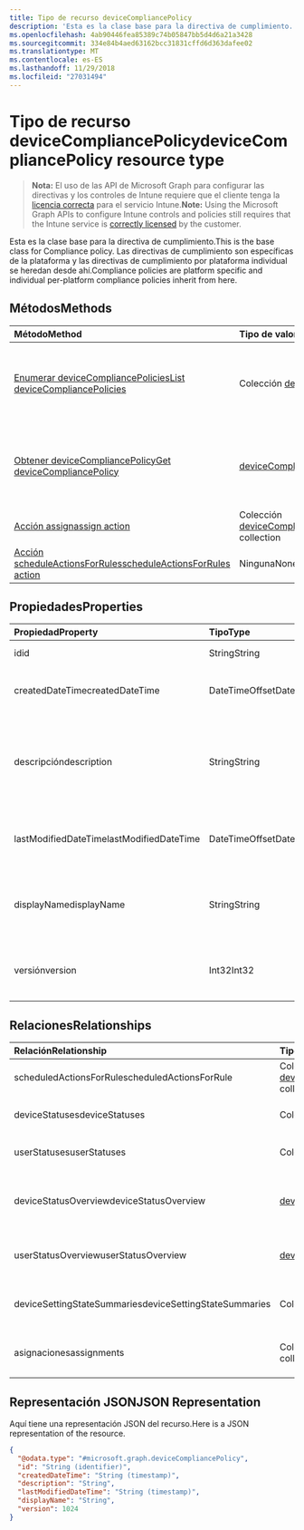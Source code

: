```yaml
---
title: Tipo de recurso deviceCompliancePolicy
description: 'Esta es la clase base para la directiva de cumplimiento. Las directivas de cumplimiento son específicas de la plataforma y las directivas de cumplimiento por plataforma individual se heredan desde ahí. '
ms.openlocfilehash: 4ab90446fea85389c74b05847bb5d4d6a21a3428
ms.sourcegitcommit: 334e84b4aed63162bcc31831cffd6d363dafee02
ms.translationtype: MT
ms.contentlocale: es-ES
ms.lasthandoff: 11/29/2018
ms.locfileid: "27031494"
---
```

# <a name="devicecompliancepolicy-resource-type"></a><span data-ttu-id="bbd25-104">Tipo de recurso deviceCompliancePolicy</span><span class="sxs-lookup"><span data-stu-id="bbd25-104">deviceCompliancePolicy resource type</span></span>

> <span data-ttu-id="bbd25-105">**Nota:** El uso de las API de Microsoft Graph para configurar las directivas y los controles de Intune requiere que el cliente tenga la [licencia correcta](https://go.microsoft.com/fwlink/?linkid=839381) para el servicio Intune.</span><span class="sxs-lookup"><span data-stu-id="bbd25-105">**Note:** Using the Microsoft Graph APIs to configure Intune controls and policies still requires that the Intune service is [correctly licensed](https://go.microsoft.com/fwlink/?linkid=839381) by the customer.</span></span>

<span data-ttu-id="bbd25-106">Esta es la clase base para la directiva de cumplimiento.</span><span class="sxs-lookup"><span data-stu-id="bbd25-106">This is the base class for Compliance policy.</span></span> <span data-ttu-id="bbd25-107">Las directivas de cumplimiento son específicas de la plataforma y las directivas de cumplimiento por plataforma individual se heredan desde ahí.</span><span class="sxs-lookup"><span data-stu-id="bbd25-107">Compliance policies are platform specific and individual per-platform compliance policies inherit from here.</span></span> 
## <a name="methods"></a><span data-ttu-id="bbd25-108">Métodos</span><span class="sxs-lookup"><span data-stu-id="bbd25-108">Methods</span></span>
|<span data-ttu-id="bbd25-109">Método</span><span class="sxs-lookup"><span data-stu-id="bbd25-109">Method</span></span>|<span data-ttu-id="bbd25-110">Tipo de valor devuelto</span><span class="sxs-lookup"><span data-stu-id="bbd25-110">Return Type</span></span>|<span data-ttu-id="bbd25-111">Descripción</span><span class="sxs-lookup"><span data-stu-id="bbd25-111">Description</span></span>|
|:---|:---|:---|
|[<span data-ttu-id="bbd25-112">Enumerar deviceCompliancePolicies</span><span class="sxs-lookup"><span data-stu-id="bbd25-112">List deviceCompliancePolicies</span></span>](../api/intune-deviceconfig-devicecompliancepolicy-list.md)|<span data-ttu-id="bbd25-113">Colección [deviceCompliancePolicy](../resources/intune-deviceconfig-devicecompliancepolicy.md)</span><span class="sxs-lookup"><span data-stu-id="bbd25-113">[deviceCompliancePolicy](../resources/intune-deviceconfig-devicecompliancepolicy.md) collection</span></span>|<span data-ttu-id="bbd25-114">Enumere las propiedades y las relaciones de los objetos [deviceCompliancePolicy](../resources/intune-deviceconfig-devicecompliancepolicy.md).</span><span class="sxs-lookup"><span data-stu-id="bbd25-114">List properties and relationships of the [deviceCompliancePolicy](../resources/intune-deviceconfig-devicecompliancepolicy.md) objects.</span></span>|
|[<span data-ttu-id="bbd25-115">Obtener deviceCompliancePolicy</span><span class="sxs-lookup"><span data-stu-id="bbd25-115">Get deviceCompliancePolicy</span></span>](../api/intune-deviceconfig-devicecompliancepolicy-get.md)|[<span data-ttu-id="bbd25-116">deviceCompliancePolicy</span><span class="sxs-lookup"><span data-stu-id="bbd25-116">deviceCompliancePolicy</span></span>](../resources/intune-deviceconfig-devicecompliancepolicy.md)|<span data-ttu-id="bbd25-117">Lea las propiedades y las relaciones del objeto [deviceCompliancePolicy](../resources/intune-deviceconfig-devicecompliancepolicy.md).</span><span class="sxs-lookup"><span data-stu-id="bbd25-117">Read properties and relationships of the [deviceCompliancePolicy](../resources/intune-deviceconfig-devicecompliancepolicy.md) object.</span></span>|
|[<span data-ttu-id="bbd25-118">Acción assign</span><span class="sxs-lookup"><span data-stu-id="bbd25-118">assign action</span></span>](../api/intune-deviceconfig-devicecompliancepolicy-assign.md)|<span data-ttu-id="bbd25-119">Colección [deviceCompliancePolicyAssignment](../resources/intune-deviceconfig-devicecompliancepolicyassignment.md)</span><span class="sxs-lookup"><span data-stu-id="bbd25-119">[deviceCompliancePolicyAssignment](../resources/intune-deviceconfig-devicecompliancepolicyassignment.md) collection</span></span>|<span data-ttu-id="bbd25-120">Todavía no documentado</span><span class="sxs-lookup"><span data-stu-id="bbd25-120">Not yet documented</span></span>|
|[<span data-ttu-id="bbd25-121">Acción scheduleActionsForRules</span><span class="sxs-lookup"><span data-stu-id="bbd25-121">scheduleActionsForRules action</span></span>](../api/intune-deviceconfig-devicecompliancepolicy-scheduleactionsforrules.md)|<span data-ttu-id="bbd25-122">Ninguna</span><span class="sxs-lookup"><span data-stu-id="bbd25-122">None</span></span>|<span data-ttu-id="bbd25-123">Todavía no documentado</span><span class="sxs-lookup"><span data-stu-id="bbd25-123">Not yet documented</span></span>|

## <a name="properties"></a><span data-ttu-id="bbd25-124">Propiedades</span><span class="sxs-lookup"><span data-stu-id="bbd25-124">Properties</span></span>
|<span data-ttu-id="bbd25-125">Propiedad</span><span class="sxs-lookup"><span data-stu-id="bbd25-125">Property</span></span>|<span data-ttu-id="bbd25-126">Tipo</span><span class="sxs-lookup"><span data-stu-id="bbd25-126">Type</span></span>|<span data-ttu-id="bbd25-127">Descripción</span><span class="sxs-lookup"><span data-stu-id="bbd25-127">Description</span></span>|
|:---|:---|:---|
|<span data-ttu-id="bbd25-128">id</span><span class="sxs-lookup"><span data-stu-id="bbd25-128">id</span></span>|<span data-ttu-id="bbd25-129">String</span><span class="sxs-lookup"><span data-stu-id="bbd25-129">String</span></span>|<span data-ttu-id="bbd25-130">Clave de la entidad.</span><span class="sxs-lookup"><span data-stu-id="bbd25-130">Key of the entity.</span></span>|
|<span data-ttu-id="bbd25-131">createdDateTime</span><span class="sxs-lookup"><span data-stu-id="bbd25-131">createdDateTime</span></span>|<span data-ttu-id="bbd25-132">DateTimeOffset</span><span class="sxs-lookup"><span data-stu-id="bbd25-132">DateTimeOffset</span></span>|<span data-ttu-id="bbd25-133">Fecha y hora en la que se creó el objeto.</span><span class="sxs-lookup"><span data-stu-id="bbd25-133">DateTime the object was created.</span></span>|
|<span data-ttu-id="bbd25-134">descripción</span><span class="sxs-lookup"><span data-stu-id="bbd25-134">description</span></span>|<span data-ttu-id="bbd25-135">String</span><span class="sxs-lookup"><span data-stu-id="bbd25-135">String</span></span>|<span data-ttu-id="bbd25-136">Descripción proporcionada por el administrador de la configuración del dispositivo.</span><span class="sxs-lookup"><span data-stu-id="bbd25-136">Admin provided description of the Device Configuration.</span></span>|
|<span data-ttu-id="bbd25-137">lastModifiedDateTime</span><span class="sxs-lookup"><span data-stu-id="bbd25-137">lastModifiedDateTime</span></span>|<span data-ttu-id="bbd25-138">DateTimeOffset</span><span class="sxs-lookup"><span data-stu-id="bbd25-138">DateTimeOffset</span></span>|<span data-ttu-id="bbd25-139">Fecha y hora en la que se modificó el objeto por última vez.</span><span class="sxs-lookup"><span data-stu-id="bbd25-139">DateTime the object was last modified.</span></span>|
|<span data-ttu-id="bbd25-140">displayName</span><span class="sxs-lookup"><span data-stu-id="bbd25-140">displayName</span></span>|<span data-ttu-id="bbd25-141">String</span><span class="sxs-lookup"><span data-stu-id="bbd25-141">String</span></span>|<span data-ttu-id="bbd25-142">Nombre proporcionado por el administrador de la configuración del dispositivo.</span><span class="sxs-lookup"><span data-stu-id="bbd25-142">Admin provided name of the device configuration.</span></span>|
|<span data-ttu-id="bbd25-143">versión</span><span class="sxs-lookup"><span data-stu-id="bbd25-143">version</span></span>|<span data-ttu-id="bbd25-144">Int32</span><span class="sxs-lookup"><span data-stu-id="bbd25-144">Int32</span></span>|<span data-ttu-id="bbd25-145">Versión de la configuración del dispositivo.</span><span class="sxs-lookup"><span data-stu-id="bbd25-145">Version of the device configuration.</span></span>|

## <a name="relationships"></a><span data-ttu-id="bbd25-146">Relaciones</span><span class="sxs-lookup"><span data-stu-id="bbd25-146">Relationships</span></span>
|<span data-ttu-id="bbd25-147">Relación</span><span class="sxs-lookup"><span data-stu-id="bbd25-147">Relationship</span></span>|<span data-ttu-id="bbd25-148">Tipo</span><span class="sxs-lookup"><span data-stu-id="bbd25-148">Type</span></span>|<span data-ttu-id="bbd25-149">Descripción</span><span class="sxs-lookup"><span data-stu-id="bbd25-149">Description</span></span>|
|:---|:---|:---|
|<span data-ttu-id="bbd25-150">scheduledActionsForRule</span><span class="sxs-lookup"><span data-stu-id="bbd25-150">scheduledActionsForRule</span></span>|<span data-ttu-id="bbd25-151">Colección [deviceComplianceScheduledActionForRule](../resources/intune-deviceconfig-devicecompliancescheduledactionforrule.md)</span><span class="sxs-lookup"><span data-stu-id="bbd25-151">[deviceComplianceScheduledActionForRule](../resources/intune-deviceconfig-devicecompliancescheduledactionforrule.md) collection</span></span>|<span data-ttu-id="bbd25-152">La lista de acción programada para esta regla</span><span class="sxs-lookup"><span data-stu-id="bbd25-152">The list of scheduled action for this rule</span></span>|
|<span data-ttu-id="bbd25-153">deviceStatuses</span><span class="sxs-lookup"><span data-stu-id="bbd25-153">deviceStatuses</span></span>|<span data-ttu-id="bbd25-154">Colección [deviceComplianceDeviceStatus](../resources/intune-deviceconfig-devicecompliancedevicestatus.md)</span><span class="sxs-lookup"><span data-stu-id="bbd25-154">[deviceComplianceDeviceStatus](../resources/intune-deviceconfig-devicecompliancedevicestatus.md) collection</span></span>|<span data-ttu-id="bbd25-155">Lista de DeviceComplianceDeviceStatus.</span><span class="sxs-lookup"><span data-stu-id="bbd25-155">List of DeviceComplianceDeviceStatus.</span></span>|
|<span data-ttu-id="bbd25-156">userStatuses</span><span class="sxs-lookup"><span data-stu-id="bbd25-156">userStatuses</span></span>|<span data-ttu-id="bbd25-157">Colección [deviceComplianceUserStatus](../resources/intune-deviceconfig-devicecomplianceuserstatus.md)</span><span class="sxs-lookup"><span data-stu-id="bbd25-157">[deviceComplianceUserStatus](../resources/intune-deviceconfig-devicecomplianceuserstatus.md) collection</span></span>|<span data-ttu-id="bbd25-158">Lista de DeviceComplianceUserStatus.</span><span class="sxs-lookup"><span data-stu-id="bbd25-158">List of DeviceComplianceUserStatus.</span></span>|
|<span data-ttu-id="bbd25-159">deviceStatusOverview</span><span class="sxs-lookup"><span data-stu-id="bbd25-159">deviceStatusOverview</span></span>|[<span data-ttu-id="bbd25-160">deviceComplianceDeviceOverview</span><span class="sxs-lookup"><span data-stu-id="bbd25-160">deviceComplianceDeviceOverview</span></span>](../resources/intune-deviceconfig-devicecompliancedeviceoverview.md)|<span data-ttu-id="bbd25-161">Información general del estado de los dispositivos sobre el cumplimiento de dispositivos</span><span class="sxs-lookup"><span data-stu-id="bbd25-161">Device compliance devices status overview</span></span>|
|<span data-ttu-id="bbd25-162">userStatusOverview</span><span class="sxs-lookup"><span data-stu-id="bbd25-162">userStatusOverview</span></span>|[<span data-ttu-id="bbd25-163">deviceComplianceUserOverview</span><span class="sxs-lookup"><span data-stu-id="bbd25-163">deviceComplianceUserOverview</span></span>](../resources/intune-deviceconfig-devicecomplianceuseroverview.md)|<span data-ttu-id="bbd25-164">Información general del estado de los usuarios sobre el cumplimiento de dispositivos</span><span class="sxs-lookup"><span data-stu-id="bbd25-164">Device compliance users status overview</span></span>|
|<span data-ttu-id="bbd25-165">deviceSettingStateSummaries</span><span class="sxs-lookup"><span data-stu-id="bbd25-165">deviceSettingStateSummaries</span></span>|<span data-ttu-id="bbd25-166">Colección [settingStateDeviceSummary](../resources/intune-deviceconfig-settingstatedevicesummary.md)</span><span class="sxs-lookup"><span data-stu-id="bbd25-166">[settingStateDeviceSummary](../resources/intune-deviceconfig-settingstatedevicesummary.md) collection</span></span>|<span data-ttu-id="bbd25-167">Resumen de dispositivo del estado de configuración de cumplimiento</span><span class="sxs-lookup"><span data-stu-id="bbd25-167">Compliance Setting State Device Summary</span></span>|
|<span data-ttu-id="bbd25-168">asignaciones</span><span class="sxs-lookup"><span data-stu-id="bbd25-168">assignments</span></span>|<span data-ttu-id="bbd25-169">Colección [deviceCompliancePolicyAssignment](../resources/intune-deviceconfig-devicecompliancepolicyassignment.md)</span><span class="sxs-lookup"><span data-stu-id="bbd25-169">[deviceCompliancePolicyAssignment](../resources/intune-deviceconfig-devicecompliancepolicyassignment.md) collection</span></span>|<span data-ttu-id="bbd25-170">El conjunto de asignaciones para esta directiva de cumplimiento.</span><span class="sxs-lookup"><span data-stu-id="bbd25-170">The collection of assignments for this compliance policy.</span></span>|

## <a name="json-representation"></a><span data-ttu-id="bbd25-171">Representación JSON</span><span class="sxs-lookup"><span data-stu-id="bbd25-171">JSON Representation</span></span>
<span data-ttu-id="bbd25-172">Aquí tiene una representación JSON del recurso.</span><span class="sxs-lookup"><span data-stu-id="bbd25-172">Here is a JSON representation of the resource.</span></span>
<!-- {
  "blockType": "resource",
  "keyProperty": "id",
  "@odata.type": "microsoft.graph.deviceCompliancePolicy"
}
-->
``` json
{
  "@odata.type": "#microsoft.graph.deviceCompliancePolicy",
  "id": "String (identifier)",
  "createdDateTime": "String (timestamp)",
  "description": "String",
  "lastModifiedDateTime": "String (timestamp)",
  "displayName": "String",
  "version": 1024
}
```



